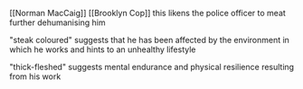 [[Norman MacCaig]] [[Brooklyn Cop]]
this likens the police officer to meat further dehumanising him

"steak coloured" suggests that he has been affected by the environment in which he works and hints to an unhealthy lifestyle

"thick-fleshed" suggests mental endurance and physical resilience resulting from his work


